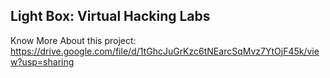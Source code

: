 ## Light Box: Virtual Hacking Labs


Know More About this project:
https://drive.google.com/file/d/1tGhcJuGrKzc6tNEarcSqMvz7YtOjF45k/view?usp=sharing
